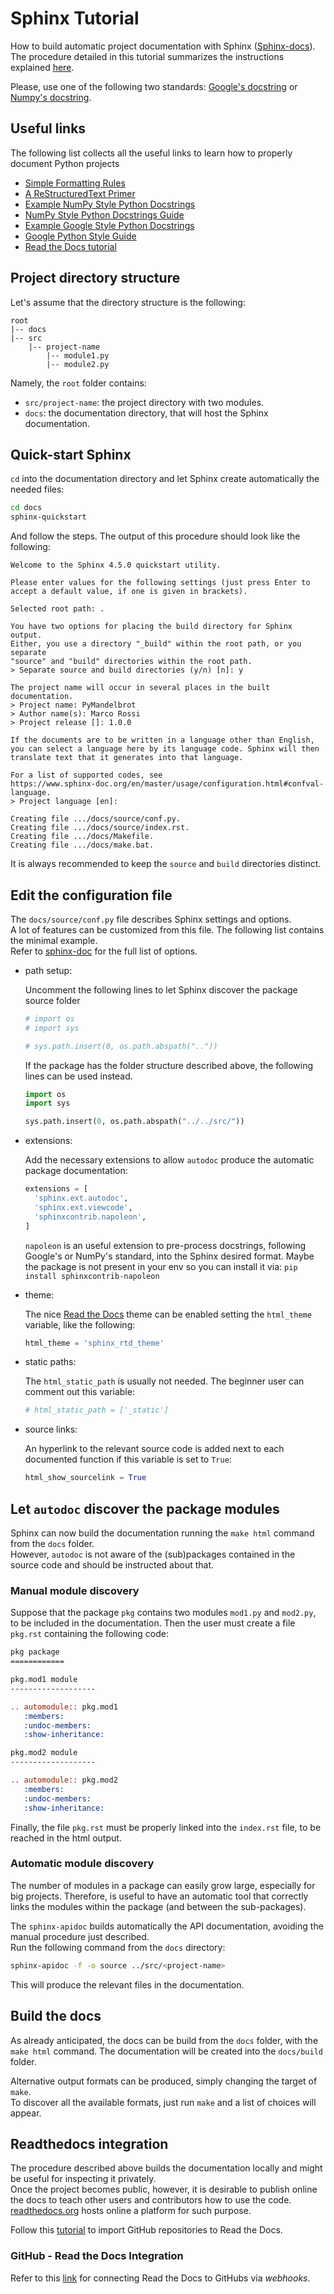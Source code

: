# Sphinx Tutorial

How to build automatic project documentation with Sphinx ([Sphinx-docs](https://www.sphinx-doc.org/en/master/)).  
The procedure detailed in this tutorial summarizes the instructions explained
[here](https://hplgit.github.io/teamods/sphinx_api/html/sphinx_api.html).

Please, use one of the following two standards:
[Google's docstring](https://google.github.io/styleguide/pyguide.html) or
[Numpy's docstring](https://numpydoc.readthedocs.io/en/latest/format.html#docstring-standard).

## Useful links

The following list collects all the useful links to learn how to properly
document Python projects

- [Simple Formatting Rules](https://hplgit.github.io/teamods/sphinx_api/html/sphinx_api.html)
- [A ReStructuredText Primer](https://docutils.sourceforge.io/docs/user/rst/quickstart.html)
- [Example NumPy Style Python Docstrings](https://www.sphinx-doc.org/en/master/usage/extensions/example_numpy.html#example-numpy)
- [NumPy Style Python Docstrings Guide](https://numpydoc.readthedocs.io/en/latest/format.html#documenting-classes)
- [Example Google Style Python Docstrings](https://www.sphinx-doc.org/en/master/usage/extensions/example_google.html#example-google)
- [Google Python Style Guide](https://google.github.io/styleguide/pyguide.html)
- [Read the Docs tutorial](https://docs.readthedocs.io/en/stable/tutorial/)

## Project directory structure

Let's assume that the directory structure is the following:

```text
root
|-- docs
|-- src
    |-- project-name
        |-- module1.py
        |-- module2.py
```

Namely, the `root` folder contains:

- `src/project-name`: the project directory with two modules.
- `docs`: the documentation directory, that will host the Sphinx documentation.

## Quick-start Sphinx

`cd` into the documentation directory and let Sphinx create automatically the
needed files:

```bash
cd docs
sphinx-quickstart
```

And follow the steps. The output of this procedure should look like the following:

```text
Welcome to the Sphinx 4.5.0 quickstart utility.

Please enter values for the following settings (just press Enter to
accept a default value, if one is given in brackets).

Selected root path: .

You have two options for placing the build directory for Sphinx output.
Either, you use a directory "_build" within the root path, or you separate
"source" and "build" directories within the root path.
> Separate source and build directories (y/n) [n]: y

The project name will occur in several places in the built documentation.
> Project name: PyMandelbrot
> Author name(s): Marco Rossi
> Project release []: 1.0.0

If the documents are to be written in a language other than English,
you can select a language here by its language code. Sphinx will then
translate text that it generates into that language.

For a list of supported codes, see
https://www.sphinx-doc.org/en/master/usage/configuration.html#confval-language.
> Project language [en]: 

Creating file .../docs/source/conf.py.
Creating file .../docs/source/index.rst.
Creating file .../docs/Makefile.
Creating file .../docs/make.bat.
```

It is always recommended to keep the `source` and `build` directories distinct.

## Edit the configuration file

The `docs/source/conf.py` file describes Sphinx settings and options.  
A lot of features can be customized from this file. The following list contains
the minimal example.  
Refer to [sphinx-doc](https://www.sphinx-doc.org/en/master/usage/configuration.html)
for the full list of options.

- path setup:

  Uncomment the following lines to let Sphinx discover the package source folder

  ```python
  # import os
  # import sys

  # sys.path.insert(0, os.path.abspath(".."))
  ```

  If the package has the folder structure described above, the following lines
  can be used instead.  

  ```python
  import os
  import sys

  sys.path.insert(0, os.path.abspath("../../src/"))
  ```

- extensions:

  Add the necessary extensions to allow `autodoc` produce the automatic package
  documentation:

  ```python
  extensions = [
    'sphinx.ext.autodoc',
    'sphinx.ext.viewcode',
    'sphinxcontrib.napoleon',
  ]
  ```

  `napoleon` is an useful extension to pre-process docstrings, following
  Google's or NumPy's standard, into the Sphinx desired format.
  Maybe the package is not present in your env so you can install it via:
  ```pip install sphinxcontrib-napoleon```
  
- theme:

  The nice [Read the Docs](https://readthedocs.org/) theme can be enabled setting
  the `html_theme` variable, like the following:

  ```python
  html_theme = 'sphinx_rtd_theme'
  ```

- static paths:

  The `html_static_path` is usually not needed. The beginner user can comment out this variable:

  ```python
  # html_static_path = ['_static']
  ```

- source links:

  An hyperlink to the relevant source code is added next to each documented
  function if this variable is set to `True`:

  ```python
  html_show_sourcelink = True
  ```

## Let `autodoc` discover the package modules

Sphinx can now build the documentation running the `make html` command from the
`docs` folder.  
However, `autodoc` is not aware of the (sub)packages contained in the source code
and should be instructed about that.

### Manual module discovery

Suppose that the package `pkg` contains two modules
`mod1.py` and `mod2.py`, to be included in the documentation. Then the user must
create a file `pkg.rst` containing the following code:

```rst
pkg package
============

pkg.mod1 module
-------------------

.. automodule:: pkg.mod1
   :members:
   :undoc-members:
   :show-inheritance:

pkg.mod2 module
-------------------

.. automodule:: pkg.mod2
   :members:
   :undoc-members:
   :show-inheritance:
```

Finally, the file `pkg.rst` must be properly linked into the `index.rst` file,
to be reached in the html output.

### Automatic module discovery

The number of modules in a package can easily grow large, especially for big
projects. Therefore, is useful to have an automatic tool that correctly links the
modules within the package (and between the sub-packages).

The `sphinx-apidoc` builds automatically the API documentation, avoiding the
manual procedure just described.  
Run the following command from the `docs` directory:

```bash
sphinx-apidoc -f -o source ../src/<project-name>
```

This will produce the relevant files in the documentation.

## Build the docs

As already anticipated, the docs can be build from the `docs` folder, with the
`make html` command. The documentation will be created into the `docs/build`
folder.

Alternative output formats can be produced, simply changing the target of `make`.  
To discover all the available formats, just run `make` and a list of choices will
appear.

## Readthedocs integration

The procedure described above builds the documentation locally and might be
useful for inspecting it privately.  
Once the project becomes public, however, it is desirable to publish online the
docs to teach other users and contributors how to use the code.  
[readthedocs.org](https://readthedocs.org/) hosts online a platform for such
purpose.

Follow this [tutorial](https://docs.readthedocs.io/en/stable/tutorial/) to
import GitHub repositories to Read the Docs.

### GitHub - Read the Docs Integration

Refer to this [link](https://docs.readthedocs.io/en/latest/integrations.html) for
connecting Read the Docs to GitHubs via *webhooks*.
